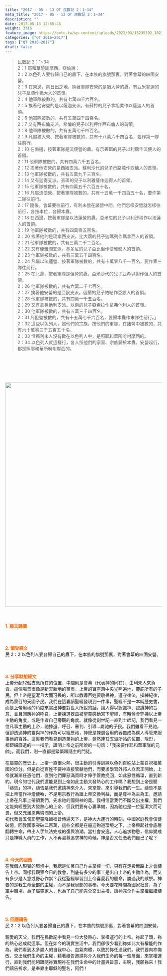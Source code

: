 ```yaml
---
title: "2017 - 05 - 13 QT 民數記 2：1~34"
meta_title: "2017 - 05 - 13 QT 民數記 2：1~34"
description: ""
date: 2017-05-13 12:55:45
weight: 3316
feature_image: https://cmtc.tw/wp-content/uploads/2022/03/15235392_10211799862337740_180693556567566654_o-1.webp
categories: ["QT 2016~2017"]
tags: ["QT 2016~2017"]
draft: false
---
```


<blockquote>民數記 2：1~34<br />
2：1 耶和華曉諭摩西、亞倫說：<br />
2：2 以色列人要各歸自己的纛下，在本族的旗號那裏，對著會幕的四圍安營。<br />
2：3 在東邊，向日出之地，照著軍隊安營的是猶大營的纛。有亞米拿達的兒子拿順作猶大人的首領。<br />
2：4 他軍隊被數的，共有七萬四千六百名。<br />
2：5 挨著他安營的是以薩迦支派。有蘇押的兒子拿坦業作以薩迦人的首領。<br />
2：6 他軍隊被數的，共有五萬四千四百名。<br />
2：7 又有西布倫支派。希倫的兒子以利押作西布倫人的首領。<br />
2：8 他軍隊被數的，共有五萬七千四百名。<br />
2：9 凡屬猶大營、按著軍隊被數的，共有十八萬六千四百名，要作第一隊往前行。<br />
2：10 在南邊，按著軍隊是流便營的纛。有示丟珥的兒子以利蓿作流便人的首領。<br />
2：11 他軍隊被數的，共有四萬六千五百名。<br />
2：12 挨著他安營的是西緬支派。蘇利沙代的兒子示路蔑作西緬人的首領。<br />
2：13 他軍隊被數的，共有五萬九千三百名。<br />
2：14 又有迦得支派。丟珥的兒子以利雅薩作迦得人的首領。<br />
2：15 他軍隊被數的，共有四萬五千六百五十名，<br />
2：16 凡屬流便營、按著軍隊被數的，共有十五萬一千四百五十名，要作第二隊往前行。<br />
2：17 隨後，會幕要往前行，有利未營在諸營中間。他們怎樣安營就怎樣往前行，各按本位，各歸本纛。<br />
2：18 在西邊，按著軍隊是以法蓮營的纛。亞米忽的兒子以利沙瑪作以法蓮人的首領。<br />
2：19 他軍隊被數的，共有四萬零五百名。<br />
2：20 挨著他的是瑪拿西支派。比大蓿的兒子迦瑪列作瑪拿西人的首領。<br />
2：21 他軍隊被數的，共有三萬二千二百名。<br />
2：22 又有便雅憫支派。基多尼的兒子亞比但作便雅憫人的首領。<br />
2：23 他軍隊被數的，共有三萬五千四百名。<br />
2：24 凡屬以法蓮營、按著軍隊被數的，共有十萬零八千一百名，要作第三隊往前行。<br />
2：25 在北邊，按著軍隊是但營的纛。亞米沙代的兒子亞希以謝作但人的首領。<br />
2：26 他軍隊被數的，共有六萬二千七百名。<br />
2：27 挨著他安營的是亞設支派。俄蘭的兒子帕結作亞設人的首領。<br />
2：28 他軍隊被數的，共有四萬一千五百名。<br />
2：29 又有拿弗他利支派。以南的兒子亞希拉作拿弗他利人的首領。<br />
2：30 他軍隊被數的，共有五萬三千四百名。<br />
2：31 凡但營被數的，共有十五萬七千六百名，要歸本纛作末隊往前行。」<br />
2：32 這些以色列人，照他們的宗族，按他們的軍隊，在諸營中被數的，共有六十萬零三千五百五十名。<br />
2：33 惟獨利未人沒有數在以色列人中，是照耶和華所吩咐摩西的。<br />
2：34 以色列人就這樣行，各人照他們的家室、宗族歸於本纛，安營起行，都是照耶和華所吩咐摩西的。</blockquote><br />
&nbsp;<br />
<br />
&nbsp;<br />
<br />
<img class="size-full wp-image-3352 aligncenter" src="https://cmtc.tw/wp-content/uploads/2017/05/10649853_843562302343334_1608979710006467636_n.webp" alt="" width="960" height="720" /><br />
<br />
&nbsp;<br />
<br />
<span style="color: #ff6600;"><strong>1. </strong><strong>經文誦讀</strong></span><br />
<br />
<span style="color: #ff6600;"><strong> </strong></span><br />
<br />
<span style="color: #ff6600;"><strong>2. </strong><strong>領受經文<br />
</strong></span>民 2：2 以色列人要各歸自己的纛下，在本族的旗號那裏，對著會幕的四圍安營。<br />
<br />
&nbsp;<br />
<br />
<span style="color: #ff6600;"><strong>3. 分享默想經文<br />
</strong></span>上帝分配12個支派所在的位置，中間則是會幕（代表神的同在），由利未人來負責。這個場景很像是新天新地的預表，上帝的寶座落中央光照遍地，覆庇所有的子民。但上帝是聖潔且大而可畏的，所以教導百姓要敬畏神，遵守律法，操練紀律，成為蒙召的天國子民。我們在這裏讀聖經發現到一件事，聖經不是一本純歷史書，而是上帝用祂的角度來寫出神要對世人所說的話，讓人得以認識神、認識神的旨意、並且回應神的呼召。上帝揀選器皿被聖靈感動寫下聖經，有時候會穿挿以上帝主動的角度，或是作者自己旁觀的角度。就像從創世記一直到士師記，我們看見一位凡事主動的上帝，祂揀選、呼召、審判、引導…屬祂的子民。我們雖看不見祂，但卻透過神的靈與神的作為可以經歷祂，神總是揀選合用的器皿成為僕人導管來服事祂的百姓。這裏我們看見創造萬物的上帝，竟然連12支派所站的位置、隊形，都鉅細靡遺的一一指示，證明上帝之前所說的一句話：「我來要作耶和華軍隊的元帥」，而我們，則一直都是緊緊跟隨主的門徒。<br />
<br />
在屬靈的歷史上，上帝一直很火熱，很主動的引導訓練以色列百姓站上蒙召祝福萬國的位分。但是自從百姓不要神直接管轄他們，而要求學習外邦人立君王開始，上帝就漸漸任憑他們，直到他們罪惡滿貫時才伸手管教挽回，如此惡性循環，直到新約。現今的世代我們還能見到上帝如此主動大發熱心的工作嗎？我想到上帝是聽「禱告」的神，禱告是我們邀請神來介入、來掌管、來引導我們的一生。禱告不是把上帝當作神燈使喚，不是用宗教行為跟上帝交換利益，而是尊神為主為王，邀請上帝在凡事上帶領我們，先求祂的國與神的義。我相信當我們不斷交出主權，我們定能夠經歷到大發熱心的上帝，但我們要有心裏準備，因為祂也是一位聖潔大而可畏，但又充滿恩典憐憫的上帝。<br />
初代教會五旬節聖靈降臨福音傳遍天下，是神大大運行的時刻，中國家庭教會信徒破億，回教國家突破二百萬，這些全都是在逼迫殉道環境之下，上帝興起社會底層翻轉生命，帶出人手無法完成的復興浪潮。當社會安逸，人心追求物慾，信仰變成只是神職人員的工作，人不再渴慕追求神的時候，神是否又任憑我們自己了呢？<br />
<br />
&nbsp;<br />
<br />
<span style="color: #ff6600;"><strong>4. 今天的回應<br />
</strong></span>在我個人現實的環境中，我總是忙著自己作主掌控一切，只有在走投無路上才會禱告上帝。同樣我觀察今日的教會，到底有多少的事工是出自上帝的主動作為，而又有多少是人意或野心作祟？我從聖經學習到上帝喜愛我的聽命，勝過我的獻祭。神要的是我生命全部的主權，而不是我局部的事奉。今天要花時間為國家社會，為了軍中職場，為了屬靈家人，也為了自己能完全交出主權，讓神完全作主掌權繼續禱告。<br />
<br />
&nbsp;<br />
<br />
<span style="color: #ff6600;"><strong>5. 回應禱告<br />
</strong></span>民 2：2 以色列人要各歸自己的纛下，在本族的旗號那裏，對著會幕的四圍安營。<br />
<br />
親愛的天父，我們在民數記中看見一位大發熱心、掌權運行的上帝。祢起了頭，祢的熱心必成就這事。但在如今的現實生活中，我們卻很少看到祢如此大有權能的作為，我們看到太多屬人的自我中心、血氣肉體，以致於祢任憑我們。我們要向祢悔改，交出我們生命的主權，藉著禱告邀請祢介入我們生命的每一個層面，來掌權運行，直到我們能夠跟隨祢實現祢在我們生命中的計畫與旨意，主啊，我願祢來！我們禱告祈求，是奉靠主耶穌的聖名，阿們！
        